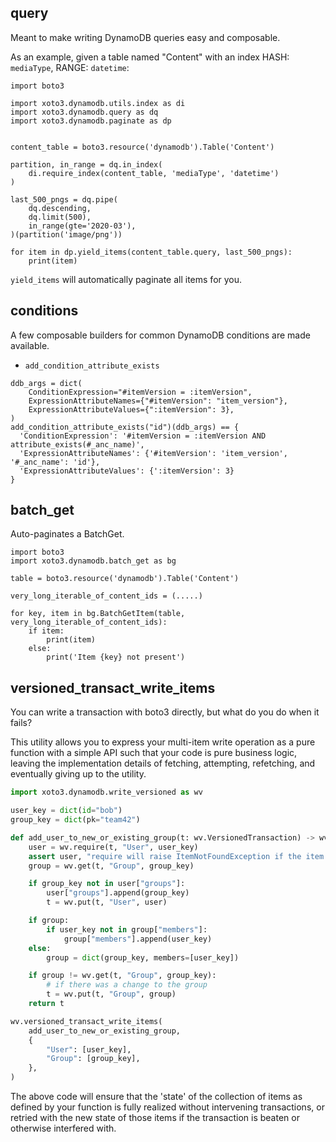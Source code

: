 ## query

Meant to make writing DynamoDB queries easy and composable.

As an example, given a table named "Content" with an index HASH: `mediaType`, RANGE: `datetime`:

```
import boto3

import xoto3.dynamodb.utils.index as di
import xoto3.dynamodb.query as dq
import xoto3.dynamodb.paginate as dp


content_table = boto3.resource('dynamodb').Table('Content')

partition, in_range = dq.in_index(
    di.require_index(content_table, 'mediaType', 'datetime')
)

last_500_pngs = dq.pipe(
    dq.descending,
    dq.limit(500),
    in_range(gte='2020-03'),
)(partition('image/png'))

for item in dp.yield_items(content_table.query, last_500_pngs):
    print(item)
```

`yield_items` will automatically paginate all items for you.

## conditions

A few composable builders for common DynamoDB conditions are made available.

- `add_condition_attribute_exists`

```
ddb_args = dict(
    ConditionExpression="#itemVersion = :itemVersion",
    ExpressionAttributeNames={"#itemVersion": "item_version"},
    ExpressionAttributeValues={":itemVersion": 3},
)
add_condition_attribute_exists("id")(ddb_args) == {
  'ConditionExpression': '#itemVersion = :itemVersion AND attribute_exists(#_anc_name)',
  'ExpressionAttributeNames': {'#itemVersion': 'item_version', '#_anc_name': 'id'},
  'ExpressionAttributeValues': {':itemVersion': 3}
}
```

## batch_get

Auto-paginates a BatchGet.

```
import boto3
import xoto3.dynamodb.batch_get as bg

table = boto3.resource('dynamodb').Table('Content')

very_long_iterable_of_content_ids = (.....)

for key, item in bg.BatchGetItem(table, very_long_iterable_of_content_ids):
    if item:
        print(item)
    else:
        print('Item {key} not present')
```

## versioned_transact_write_items

You can write a transaction with boto3 directly, but what do you do when it fails?

This utility allows you to express your multi-item write operation as
a pure function with a simple API such that your code is pure business
logic, leaving the implementation details of fetching, attempting,
refetching, and eventually giving up to the utility.

```python
import xoto3.dynamodb.write_versioned as wv

user_key = dict(id="bob")
group_key = dict(pk="team42")

def add_user_to_new_or_existing_group(t: wv.VersionedTransaction) -> wv.VersionedTransaction:
	user = wv.require(t, "User", user_key)
	assert user, "require will raise ItemNotFoundException if the item does not exist"
	group = wv.get(t, "Group", group_key)

	if group_key not in user["groups"]:
		user["groups"].append(group_key)
		t = wv.put(t, "User", user)

	if group:
		if user_key not in group["members"]:
			group["members"].append(user_key)
	else:
		group = dict(group_key, members=[user_key])

	if group != wv.get(t, "Group", group_key):
		# if there was a change to the group
		t = wv.put(t, "Group", group)
	return t

wv.versioned_transact_write_items(
	add_user_to_new_or_existing_group,
	{
		"User": [user_key],
		"Group": [group_key],
	},
)
```

The above code will ensure that the 'state' of the collection of items
as defined by your function is fully realized without intervening
transactions, or retried with the new state of those items if the
transaction is beaten or otherwise interfered with.
